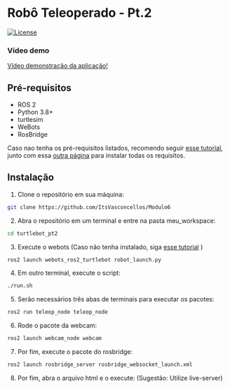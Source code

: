 # Robô Teleoperado - Pt.2

[![License](https://img.shields.io/badge/license-MIT-blue.svg)](https://opensource.org/licenses/MIT)

### Vídeo demo

[Vídeo demonstração da aplicação!](https://youtu.be/ZL2YF-t-yMA)

## Pré-requisitos

- ROS 2
- Python 3.8+
- turtlesim
- WeBots
- RosBridge

Caso nao tenha os pré-requisitos listados, recomendo seguir [esse tutorial](https://rmnicola.github.io/m6-ec-encontros/E01/ros), junto com essa [outra página](https://rmnicola.github.io/m6-ec-encontros/rosbridge) para instalar todas os requisitos.

## Instalação

1. Clone o repositório em sua máquina:

```bash
git clone https://github.com/ItsVasconcellos/Modulo6
```

2. Abra o repositório em um terminal e entre na pasta meu_workspace:
```bash
cd turtlebot_pt2
```

3. Execute o webots (Caso não tenha instalado, siga [esse tutorial](https://rmnicola.github.io/m8-ec-encontros/sprint2/encontro4/nav2/#4-usando-o-simple-commander-api) )
```bash 
ros2 launch webots_ros2_turtlebot robot_launch.py
```

4. Em outro terminal, execute o script:
```bash
./run.sh
```

5. Serão necessários três abas de terminais para executar os pacotes:
```bash
ros2 run teleop_node teleop_node
```

6. Rode o pacote da webcam:
```bash 
ros2 launch webcam_node webcam
```

7. Por fim, execute o pacote do rosbridge:
```bash
ros2 launch rosbridge_server rosbridge_websocket_launch.xml
```

8. Por fim, abra o arquivo html e o execute: (Sugestão: Utilize live-server)
